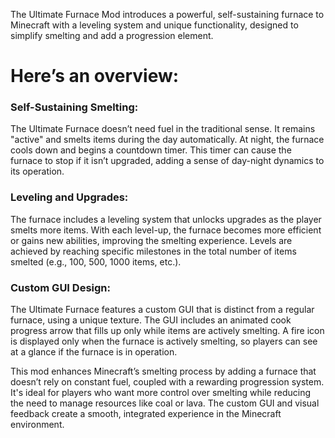 The Ultimate Furnace Mod introduces a powerful, self-sustaining furnace to Minecraft with a leveling system and unique functionality, designed to simplify smelting and add a progression element.

# Here’s an overview:

### Self-Sustaining Smelting:
The Ultimate Furnace doesn’t need fuel in the traditional sense. It remains "active" and smelts items during the day automatically.
At night, the furnace cools down and begins a countdown timer. This timer can cause the furnace to stop if it isn’t upgraded, adding a sense of day-night dynamics to its operation.

### Leveling and Upgrades:
The furnace includes a leveling system that unlocks upgrades as the player smelts more items.
With each level-up, the furnace becomes more efficient or gains new abilities, improving the smelting experience.
Levels are achieved by reaching specific milestones in the total number of items smelted (e.g., 100, 500, 1000 items, etc.).
### Custom GUI Design:

The Ultimate Furnace features a custom GUI that is distinct from a regular furnace, using a unique texture.
The GUI includes an animated cook progress arrow that fills up only while items are actively smelting.
A fire icon is displayed only when the furnace is actively smelting, so players can see at a glance if the furnace is in operation.

This mod enhances Minecraft’s smelting process by adding a furnace that doesn’t rely on constant fuel, coupled with a rewarding progression system. It's ideal for players who want more control over smelting while reducing the need to manage resources like coal or lava. The custom GUI and visual feedback create a smooth, integrated experience in the Minecraft environment.
